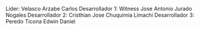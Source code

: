 Lider: Velasco Arzabe Carlos
Desarrollador 1: Witness Jose Antonio Jurado Nogales
Desarrollador 2: Cristhian Jose Chuquimia Limachi
Desarrollador 3: Peredo Ticona Edwin Daniel
